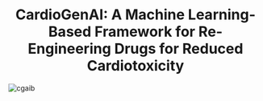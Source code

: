 <h1 align="center">CardioGenAI: A Machine Learning-Based Framework for Re-Engineering Drugs for Reduced Cardiotoxicity</h1>

![cgaib](https://github.com/gregory-kyro/CardioGenAI/assets/98780179/56396b7d-b9b7-415b-b4b4-a66c142bfc9f)
